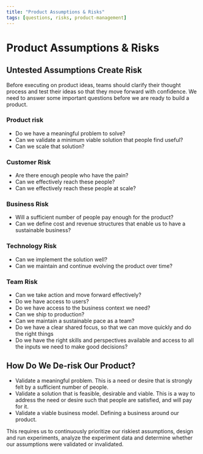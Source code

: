 ```yaml
---
title: "Product Assumptions & Risks"
tags: [questions, risks, product-management]
---
```




# Product Assumptions & Risks

## Untested Assumptions Create Risk

Before executing on product ideas, teams should clarify their thought process and test their ideas so that they move forward with confidence. We need to answer some important questions before we are ready to build a product.

### Product risk

- Do we have a meaningful problem to solve? 
- Can we validate a minimum viable solution that people find useful?
-  Can we scale that solution?

### Customer Risk

- Are there enough people who have the pain? 
- Can we effectively reach these people?
- Can we effectively reach these people at scale?

### Business Risk

- Will a sufficient number of people pay enough for the product?
- Can we define cost and revenue structures that enable us to have a sustainable business?

### Technology Risk

- Can we implement the solution well?
- Can we maintain and continue evolving the product over time?



### Team Risk

- Can we take action and move forward effectively?
- Do we have access to users?
- Do we have access to the business context we need?
- Can we ship to production?
- Can we maintain a sustainable pace as a team?
- Do we have a clear shared focus, so that we can move quickly and do the right things
- Do we have the right skills and perspectives available and access to all the inputs we need to make good decisions?



## How Do We De-risk Our Product?

- Validate a meaningful problem. This is a need or desire that is strongly felt by a sufficient number of people.
-  Validate a solution that is feasible, desirable and viable. This is a way to address the need or desire such that people are satisfied, and will pay for it.
- Validate a viable business model. Defining a business around our product.

This requires us to continuously prioritize our riskiest assumptions, design and run experiments, analyze the experiment data and determine whether our assumptions were validated or invalidated.